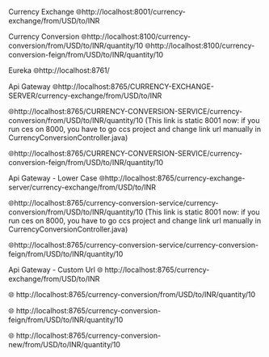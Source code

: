 Currency Exchange
🌐http://localhost:8001/currency-exchange/from/USD/to/INR

Currency Conversion
🌐http://localhost:8100/currency-conversion/from/USD/to/INR/quantity/10
🌐http://localhost:8100/currency-conversion-feign/from/USD/to/INR/quantity/10

Eureka
🌐http://localhost:8761/

Api Gateway
🌐http://localhost:8765/CURRENCY-EXCHANGE-SERVER/currency-exchange/from/USD/to/INR

🌐http://localhost:8765/CURRENCY-CONVERSION-SERVICE/currency-conversion/from/USD/to/INR/quantity/10 (This link is static 8001 now: if you run ces on 8000, you have to go ccs project and change link url manually in CurrencyConversionController.java)

🌐http://localhost:8765/CURRENCY-CONVERSION-SERVICE/currency-conversion-feign/from/USD/to/INR/quantity/10

Api Gateway - Lower Case
🌐http://localhost:8765/currency-exchange-server/currency-exchange/from/USD/to/INR

🌐http://localhost:8765/currency-conversion-service/currency-conversion/from/USD/to/INR/quantity/10 (This link is static 8001 now: if you run ces on 8000, you have to go ccs project and change link url manually in CurrencyConversionController.java)

🌐http://localhost:8765/currency-conversion-service/currency-conversion-feign/from/USD/to/INR/quantity/10

Api Gateway - Custom Url
🌐 http://localhost:8765/currency-exchange/from/USD/to/INR

🌐 http://localhost:8765/currency-conversion/from/USD/to/INR/quantity/10

🌐 http://localhost:8765/currency-conversion-feign/from/USD/to/INR/quantity/10

🌐 http://localhost:8765/currency-conversion-new/from/USD/to/INR/quantity/10
